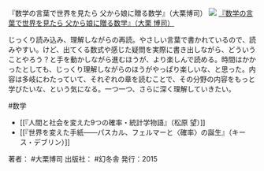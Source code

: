 『数学の言葉で世界を見たら 父から娘に贈る数学』（大栗博司）
[![](https://images-fe.ssl-images-amazon.com/images/I/41bxG6DvnIL._SL160_.jpg)](http://www.amazon.co.jp/exec/obidos/ASIN/434402740X/choiyaki81-22/ref=nosim)
[『数学の言葉で世界を見たら 父から娘に贈る数学』（大栗 博司）](http://www.amazon.co.jp/exec/obidos/ASIN/434402740X/choiyaki81-22/ref=nosim)

じっくり読み込み、理解しながらの再読。やさしい言葉で書かれているので、読みやすい。けど、出てくる数式や感じた疑問を実際に書き出しながら、どういうことやろう？と手を動かしながら進むほうが、より楽しんで読める。時間はかかったとしても、じっくり理解しながらのほうがやっぱり楽しいな、と思った。内容は多岐にわたっていて、それぞれの章を読むことで、その分野の内容をもっと学びたいな、という気になる。一つ一つ、さらに深く理解していきたい。

#数学

- [[『人間と社会を変えた9つの確率・統計学物語』（松原 望）]]
- [[『世界を変えた手紙――パスカル、フェルマーと〈確率〉の誕生』（キース・デブリン）]]

著者： #大栗博司 
出版社： #幻冬舎
発行：2015
